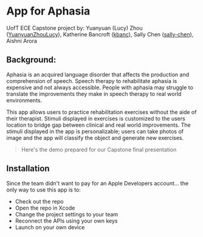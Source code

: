 # App for Aphasia

UofT ECE Capstone project by: Yuanyuan (Lucy) Zhou ([YuanyuanZhouLucy](https://github.com/YuanyuanZhouLucy)), Katherine Bancroft ([kbanc](https://github.com/kbanc)), Sally Chen ([sally-chen](https://github.com/sally-chen)), Aishni Arora

## Background: 
Aphasia is an acquired language disorder that affects the production and comprehension of speech. Speech therapy to rehabilitate aphasia is expensive and not always accessible. People with aphasia may struggle to translate the improvements they make in speech therapy to real world environments.

This app allows users to practice rehabilitation exercises without the aide of their therapist. Stimuli displayed in exercises is customized to the users location to bridge gap between clinical and real world improvements. The stimuli displayed in the app is personalizable; users can take photos of image and the app will classify the object and generate new exercises.

> Here's the demo prepared for our Capstone final presentation

## Installation
Since the team didn't want to pay for an Apple Developers account... the only way to use this app is to:
* Check out the repo
* Open the repo in Xcode 
* Change the project settings to your team
* Reconnect the APIs using your own keys
* Launch on your own device 


